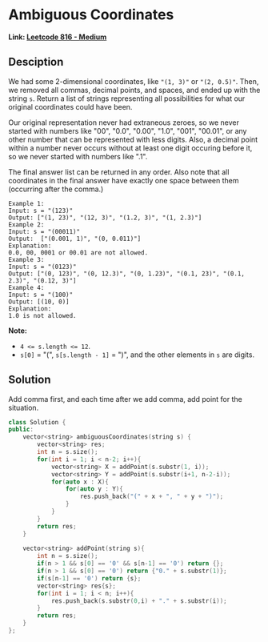 # Ambiguous Coordinates

**Link: [Leetcode 816 - Medium](https://leetcode.com/problems/ambiguous-coordinates/)**



## Desciption

We had some 2-dimensional coordinates, like `"(1, 3)"` or `"(2, 0.5)"`. Then, we removed all commas, decimal points, and spaces, and ended up with the string `s`. Return a list of strings representing all possibilities for what our original coordinates could have been.

Our original representation never had extraneous zeroes, so we never started with numbers like "00", "0.0", "0.00", "1.0", "001", "00.01", or any other number that can be represented with less digits. Also, a decimal point within a number never occurs without at least one digit occuring before it, so we never started with numbers like ".1".

The final answer list can be returned in any order. Also note that all coordinates in the final answer have exactly one space between them (occurring after the comma.)

```
Example 1:
Input: s = "(123)"
Output: ["(1, 23)", "(12, 3)", "(1.2, 3)", "(1, 2.3)"]
Example 2:
Input: s = "(00011)"
Output:  ["(0.001, 1)", "(0, 0.011)"]
Explanation: 
0.0, 00, 0001 or 00.01 are not allowed.
Example 3:
Input: s = "(0123)"
Output: ["(0, 123)", "(0, 12.3)", "(0, 1.23)", "(0.1, 23)", "(0.1, 2.3)", "(0.12, 3)"]
Example 4:
Input: s = "(100)"
Output: [(10, 0)]
Explanation: 
1.0 is not allowed.
```

 

**Note:**

- `4 <= s.length <= 12`.
- `s[0]` = "(", `s[s.length - 1]` = ")", and the other elements in `s` are digits.



## Solution

Add comma first, and each time after we add comma, add point for the situation.

```c++
class Solution {
public:
    vector<string> ambiguousCoordinates(string s) {
        vector<string> res;
        int n = s.size();
        for(int i = 1; i < n-2; i++){
            vector<string> X = addPoint(s.substr(1, i));
            vector<string> Y = addPoint(s.substr(i+1, n-2-i));
            for(auto x : X){
                for(auto y : Y){
                    res.push_back("(" + x + ", " + y + ")");
                }
            }
        }
        return res;
    }
    
    vector<string> addPoint(string s){
        int n = s.size();
        if(n > 1 && s[0] == '0' && s[n-1] == '0') return {};
        if(n > 1 && s[0] == '0') return {"0." + s.substr(1)};
        if(s[n-1] == '0') return {s};
        vector<string> res{s};
        for(int i = 1; i < n; i++){
            res.push_back(s.substr(0,i) + "." + s.substr(i));
        }
        return res;                                         
    }
};
```

